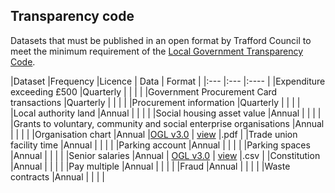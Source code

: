 ## Transparency code

Datasets that must be published in an open format by Trafford Council to meet the minimum requirement of the [Local Government Transparency Code](https://www.gov.uk/government/publications/local-government-transparency-code-2015).


|Dataset |Frequency |Licence | Data | Format |
|:--- |:--- |:---- |
|Expenditure exceeding £500 |Quarterly | | | |
|Government Procurement Card transactions |Quarterly | | | |
|Procurement information |Quarterly | | | |
|Local authority land |Annual | | | |
|Social housing asset value |Annual | | | |
|Grants to voluntary, community and social enterprise organisations |Annual | | | |
|Organisation chart |Annual |[OGL v3.0](http://www.nationalarchives.gov.uk/doc/open-government-licence/version/3/) | [view](organisation_chart/organisation_chart_2018-19.pdf) |.pdf |
|Trade union facility time |Annual | | | |
|Parking account |Annual | | | |
|Parking spaces |Annual | | | |
|Senior salaries |Annual | [OGL v3.0](http://www.nationalarchives.gov.uk/doc/open-government-licence/version/3/) | [view](senior_salaries/senior_salaries_2018-19.csv) |.csv |
|Constitution |Annual | | | |
|Pay multiple |Annual | | | |
|Fraud |Annual | | | |
|Waste contracts |Annual | | | |

